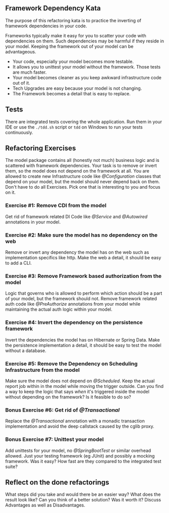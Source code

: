 Framework Dependency Kata
-------------------------

The purpose of this refactoring kata is to practice the inverting of framework dependencies in your code.

Frameworks typically make it easy for you to scatter your code with dependencies on them.
Such dependencies may be harmful if they reside in your model.
Keeping the framework out of your model can be advantageous.

- Your code, especially your model becomes more testable.
- It allows you to unittest your model without the framework. Those tests are much faster.
- Your model becomes cleaner as you keep awkward infrastructure code out of it.
- Tech Upgrades are easy because your model is not changing.
- The Framework becomes a detail that is easy to replace.

## Tests

There are integrated tests covering the whole application.
Run them in your IDE or use the `./tdd.sh` script or `tdd` on Windows to run your tests continuously.

## Refactoring Exercises

The model package contains all (honestly not much) business logic and is scattered with framework dependencies.
Your task is to remove or invert them, so the model does not depend on the framework at all.
You are allowed to create new Infrastructure code like *@Configuration* classes that depend on your model, but the model should never depend back on them.
Don't have to do all Exercises. 
Pick one that is interesting to you and focus on it.

### Exercise #1: Remove CDI from the model

Get rid of framework related DI Code like *@Service* and *@Autowired* annotations in your model.

### Exercise #2: Make sure the model has no dependency on the web

Remove or invert any dependency the model has on the web such as implementation specifics like http.
Make the web a detail, it should be easy to add a CLI.

### Exercise #3: Remove Framework based authorization from the model

Logic that governs who is allowed to perform which action should be a part of your model, but the framework should not.
Remove framework related auth code like *@PreAuthorize* annotations from your model while maintaining the actual auth logic within your model.

### Exercise #4: Invert the dependency on the persistence framework

Invert the dependencies the model has on Hibernate or Spring Data.
Make the persistence implementation a detail, it should be easy to test the model without a database.

### Exercise #5: Remove the Dependency on Scheduling Infrastructure from the model

Make sure the model does not depend on *@Scheduled*. 
Keep the actual report job within in the model while moving the trigger outside.
Can you find a way to keep the logic that says _when_ it's triggered inside the model without depending on the framework?
Is it feasible to do so?

### Bonus Exercise #6: Get rid of *@Transactional*

Replace the *@Transactional* annotation with a monadic transaction implementation and avoid the deep callstack caused by the cglib proxy.

### Bonus Exercise #7: Unittest your model

Add unittests for your model, no *@SpringBootTest* or similar overhead allowed.
Just your testing framework (eg JUnit) and possibly a mocking framework.
Was it easy? How fast are they compared to the integrated test suite?

## Reflect on the done refactorings

What steps did you take and would there be an easier way?
What does the result look like? Can you think of a better solution?
Was it worth it? Discuss Advantages as well as Disadvantages.

